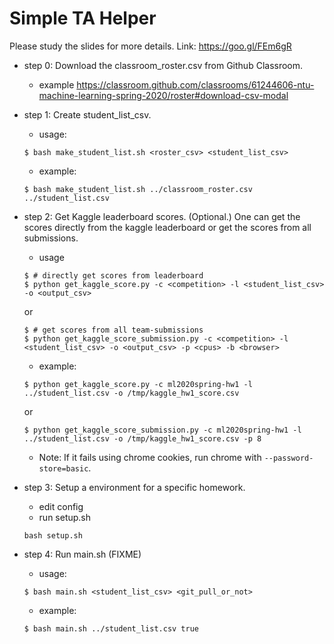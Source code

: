# Simple TA Helper

Please study the slides for more details.
Link: https://goo.gl/FEm6gR


- step 0: Download the classroom_roster.csv from Github Classroom.
    - example
    https://classroom.github.com/classrooms/61244606-ntu-machine-learning-spring-2020/roster#download-csv-modal
    

- step 1: Create student_list_csv.
    - usage:
    ``` 
    $ bash make_student_list.sh <roster_csv> <student_list_csv>
    ```
    - example:
    ```
    $ bash make_student_list.sh ../classroom_roster.csv ../student_list.csv
    ```

- step 2: Get Kaggle leaderboard scores. (Optional.) One can get the scores directly from the kaggle leaderboard or get the scores from all submissions.
    - usage 
    ```
    $ # directly get scores from leaderboard
    $ python get_kaggle_score.py -c <competition> -l <student_list_csv> -o <output_csv>
    ```
    or
    ```
    $ # get scores from all team-submissions
    $ python get_kaggle_score_submission.py -c <competition> -l <student_list_csv> -o <output_csv> -p <cpus> -b <browser>
    ```
    - example:
    ```
    $ python get_kaggle_score.py -c ml2020spring-hw1 -l ../student_list.csv -o /tmp/kaggle_hw1_score.csv
    ```
    or 
    ```
    $ python get_kaggle_score_submission.py -c ml2020spring-hw1 -l ../student_list.csv -o /tmp/kaggle_hw1_score.csv -p 8
    ```
    - Note: If it fails using chrome cookies, run chrome with `--password-store=basic`.

- step 3: Setup a environment for a specific homework.
    - edit config
    - run setup.sh
    ```
    bash setup.sh
    ```

- step 4: Run main.sh (FIXME)
    - usage:
    ```
    $ bash main.sh <student_list_csv> <git_pull_or_not>
    ```
    - example:
    ```
    $ bash main.sh ../student_list.csv true
    ```
    
